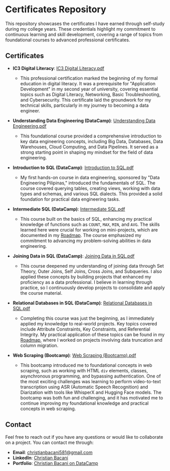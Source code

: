 # Certificates Repository

This repository showcases the certificates I have earned through self-study during my college years. These credentials highlight my commitment to continuous learning and skill development, covering a range of topics from foundational courses to advanced professional certificates.

## Certificates

- **IC3 Digital Literacy**: [IC3 Digital Literacy.pdf](IC3%20Digital%20Literacy.pdf)
  - This professional certification marked the beginning of my formal education in digital literacy. It was a prerequisite for "Application Development" in my second year of university, covering essential topics such as Digital Literacy, Networking, Basic Troubleshooting, and Cybersecurity. This certificate laid the groundwork for my technical skills, particularly in my journey to becoming a data engineer.

- **Understanding Data Engineering (DataCamp)**: [Understanding Data Engineering.pdf](Understanding%20Data%20Engineering.pdf)
  - This foundational course provided a comprehensive introduction to key data engineering concepts, including Big Data, Databases, Data Warehouses, Cloud Computing, and Data Pipelines. It served as a strong starting point in shaping my mindset for the field of data engineering.

- **Introduction to SQL (DataCamp)**: [Introduction to SQL.pdf](Introduction%20to%20SQL.pdf)
  - My first hands-on course in data engineering, sponsored by "Data Engineering Pilipinas," introduced the fundamentals of SQL. The course covered querying tables, creating views, working with data types and schemas, and various SQL dialects. This provided a solid foundation for practical data engineering tasks.

- **Intermediate SQL (DataCamp)**: [Intermediate SQL.pdf](Intermediate%20SQL.pdf)
  - This course built on the basics of SQL, enhancing my practical knowledge of functions such as `COUNT`, `MAX`, `MIN`, and `AVG`. The skills learned here were crucial for working on mini-projects, which are documented in my [Roadmap](https://github.com/christianebacani/Roadmap). The course emphasized my commitment to advancing my problem-solving abilities in data engineering.

- **Joining Data in SQL (DataCamp)**: [Joining Data in SQL.pdf](Joining%20Data%20in%20SQL.pdf)
  - This course deepened my understanding of joining data through Set Theory, Outer Joins, Self Joins, Cross Joins, and Subqueries. I also applied these concepts by building projects that enhanced my proficiency as a data professional. I believe in learning through practice, so I continuously develop projects to consolidate and apply the course material.

- **Relational Databases in SQL (DataCamp)**: [Relational Databases in SQL.pdf](Relational%20Databases%20in%20SQL.pdf)
  - Completing this course was just the beginning, as I immediately applied my knowledge to real-world projects. Key topics covered include Attribute Constraints, Key Constraints, and Referential Integrity. My practical application of these topics can be found in my [Roadmap](https://github.com/christianebacani/Roadmap), where I worked on projects involving data truncation and column migration.

- **Web Scraping (Bootcamp)**: [Web Scraping (Bootcamp).pdf](Web%Scraping%(Bootcamp)%pdf)
  - This bootcamp introduced me to foundational concepts in web scraping, such as working with HTML `div` elements, classes, asynchronous programming, and bypassing authentication. One of the most exciting challenges was learning to perform video-to-text transcription using ASR (Automatic Speech Recognition) and Diarization with tools like WhisperX and Hugging Face models. The bootcamp was both fun and challenging, and it has motivated me to continue improving my foundational knowledge and practical concepts in web scraping.

## Contact

Feel free to reach out if you have any questions or would like to collaborate on a project. You can contact me through:

- **Email**: [christianbacani581@gmail.com](mailto:christianbacani581@gmail.com)
- **LinkedIn**: [Christian Bacani](https://www.linkedin.com/in/christianebacani/)
- **Portfolio**: [Christian Bacani on DataCamp](https://www.datacamp.com/portfolio/bioy7bp5)
